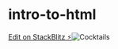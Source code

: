 # intro-to-html

[Edit on StackBlitz ⚡️](https://stackblitz.com/edit/js-vjxvs2)![Cocktails](https://user-images.githubusercontent.com/125162018/218287764-89fe2ccb-4baa-4c69-b40c-5413c77bb321.jpg)
